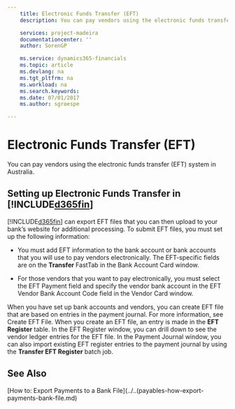 ```yaml
---
    title: Electronic Funds Transfer (EFT)
    description: You can pay vendors using the electronic funds transfer (EFT) system in Australia.

    services: project-madeira 
    documentationcenter: ''
    author: SorenGP

    ms.service: dynamics365-financials
    ms.topic: article
    ms.devlang: na
    ms.tgt_pltfrm: na
    ms.workload: na
    ms.search.keywords:
    ms.date: 07/01/2017
    ms.author: sgroespe

---
```

# Electronic Funds Transfer (EFT)
You can pay vendors using the electronic funds transfer (EFT) system in Australia.  

## Setting up Electronic Funds Transfer in [!INCLUDE[d365fin](../../includes/d365fin_md.md)]  
 [!INCLUDE[d365fin](../../includes/d365fin_md.md)] can export EFT files that you can then upload to your bank’s website for additional processing. To submit EFT files, you must set up the following information:  

-   You must add EFT information to the bank account or bank accounts that you will use to pay vendors electronically. The EFT-specific fields are on the **Transfer** FastTab in the Bank Account Card window.  

-   For those vendors that you want to pay electronically, you must select the EFT Payment field and specify the vendor bank account in the EFT Vendor Bank Account Code field in the Vendor Card window.  

 When you have set up bank accounts and vendors, you can create EFT file that are based on entries in the payment journal. For more information, see Create EFT File. When you create an EFT file, an entry is made in the **EFT Register** table. In the EFT Register window, you can drill down to see the vendor ledger entries for the EFT file. In the Payment Journal window, you can also import existing EFT register entries to the payment journal by using the **Transfer EFT Register** batch job.

## See Also  
[How to: Export Payments to a Bank File](../..(payables-how-export-payments-bank-file.md)
